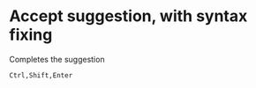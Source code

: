 # Accept suggestion, with syntax fixing

Completes the suggestion

```shortcut
Ctrl,Shift,Enter
```
